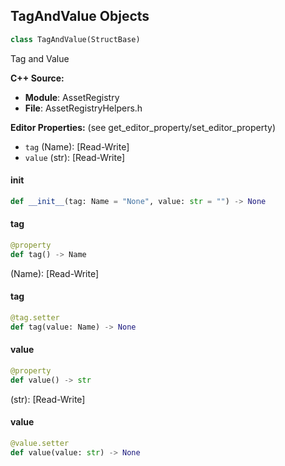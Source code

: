 ## TagAndValue Objects

```python
class TagAndValue(StructBase)
```

Tag and Value

**C++ Source:**

- **Module**: AssetRegistry
- **File**: AssetRegistryHelpers.h

**Editor Properties:** (see get_editor_property/set_editor_property)

- ``tag`` (Name):  [Read-Write]
- ``value`` (str):  [Read-Write]

<a id="unreal.TagAndValue.__init__"></a>

#### __init__

```python
def __init__(tag: Name = "None", value: str = "") -> None
```

<a id="unreal.TagAndValue.tag"></a>

#### tag

```python
@property
def tag() -> Name
```

(Name):  [Read-Write]

<a id="unreal.TagAndValue.tag"></a>

#### tag

```python
@tag.setter
def tag(value: Name) -> None
```

<a id="unreal.TagAndValue.value"></a>

#### value

```python
@property
def value() -> str
```

(str):  [Read-Write]

<a id="unreal.TagAndValue.value"></a>

#### value

```python
@value.setter
def value(value: str) -> None
```

<a id="unreal.ToolMenuContext"></a>